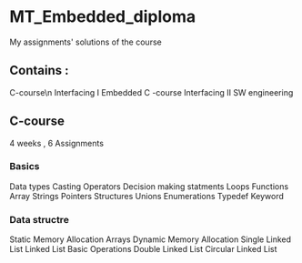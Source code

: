 # MT_Embedded_diploma
My assignments' solutions of the course 

## Contains :
C-course\n
Interfacing I
Embedded C -course 
Interfacing II
SW engineering 


## C-course
4 weeks , 6 Assignments
### Basics
Data types
Casting
Operators
Decision making statments
Loops
Functions
Array
Strings
Pointers
Structures
Unions
Enumerations
Typedef Keyword


### Data structre
Static Memory Allocation
Arrays
Dynamic Memory Allocation
Single Linked List
Linked List Basic Operations
Double Linked List
Circular Linked List 
